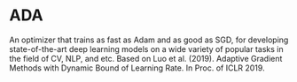 # ADA
An optimizer that trains as fast as Adam and as good as SGD, for developing state-of-the-art deep learning models on a wide variety of popular tasks in the field of CV, NLP, and etc.  Based on Luo et al. (2019). Adaptive Gradient Methods with Dynamic Bound of Learning Rate. In Proc. of ICLR 2019.

